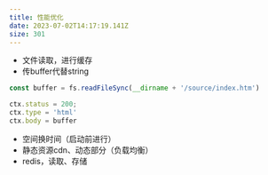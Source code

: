 ```yaml
---
title: 性能优化
date: 2023-07-02T14:17:19.141Z
size: 301
---
```

- 文件读取，进行缓存
- 传buffer代替string

```jsx
const buffer = fs.readFileSync(__dirname + '/source/index.htm')

ctx.status = 200;
ctx.type = 'html'
ctx.body = buffer
```

- 空间换时间（启动前进行）
- 静态资源cdn、动态部分（负载均衡）
- redis，读取、存储
